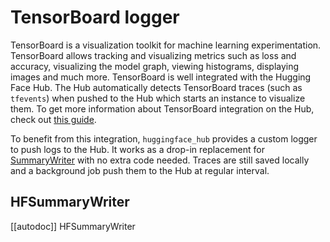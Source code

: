<!--⚠️ Note that this file is in Markdown but contains specific syntax for our doc-builder (similar to MDX) that may not be
rendered properly in your Markdown viewer.
-->

# TensorBoard logger

TensorBoard is a visualization toolkit for machine learning experimentation. TensorBoard allows tracking and visualizing
metrics such as loss and accuracy, visualizing the model graph, viewing histograms, displaying images and much more.
TensorBoard is well integrated with the Hugging Face Hub. The Hub automatically detects TensorBoard traces (such as
`tfevents`) when pushed to the Hub which starts an instance to visualize them. To get more information about TensorBoard
integration on the Hub, check out [this guide](https://mirror-hf.co/docs/hub/tensorboard).

To benefit from this integration, `huggingface_hub` provides a custom logger to push logs to the Hub. It works as a
drop-in replacement for [SummaryWriter](https://tensorboardx.readthedocs.io/en/latest/tensorboard.html) with no extra
code needed. Traces are still saved locally and a background job push them to the Hub at regular interval.

## HFSummaryWriter

[[autodoc]] HFSummaryWriter
